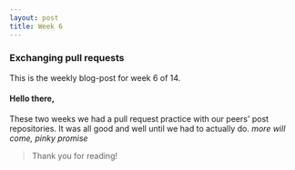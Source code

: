 ```yaml
---
layout: post
title: Week 6
---
```


### Exchanging pull requests

This is the weekly blog-post for week 6 of 14.

#### Hello there,

These two weeks we had a pull request practice with our peers' post repositories. It was all good and well until we had to actually do. *more will come, pinky promise*

> Thank you for reading!
